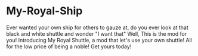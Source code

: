 # My-Royal-Ship
Ever wanted your own ship for others to gauze at, do you ever look at that black and white shuttle and wonder "I want that" Well, This is the mod for you! Introducing My Royal Shuttle, a mod that let's use your own shuttle! All for the low price of being a noble! Get yours today!
